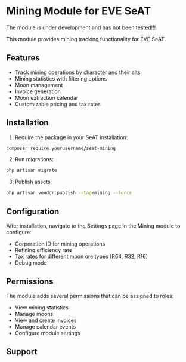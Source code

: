 # Mining Module for EVE SeAT
The module is under development and has not been tested!!!



This module provides mining tracking functionality for EVE SeAT.

## Features

- Track mining operations by character and their alts
- Mining statistics with filtering options
- Moon management
- Invoice generation
- Moon extraction calendar
- Customizable pricing and tax rates

## Installation

1. Require the package in your SeAT installation:
```bash
composer require yourusername/seat-mining
```

2. Run migrations:
```bash
php artisan migrate
```

3. Publish assets:
```bash
php artisan vendor:publish --tag=mining --force
```

## Configuration

After installation, navigate to the Settings page in the Mining module to configure:

- Corporation ID for mining operations
- Refining efficiency rate
- Tax rates for different moon ore types (R64, R32, R16)
- Debug mode

## Permissions

The module adds several permissions that can be assigned to roles:

- View mining statistics
- Manage moons
- View and create invoices
- Manage calendar events
- Configure module settings

## Support
